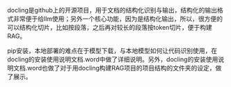 docling是github上的开源项目，用于文档的结构化识别与输出，结构化的输出格式非常便于给llm使用；另外一个核心功能，因为是结构化输出，所以，很方便的可以结构化切片，比如按段落，之后再对较长的段落按token切片，便于构建RAG。

pip安装，本地部署的难点在于模型下载，与本地模型如何让代码识别使用，在docling的安装使用说明文档.word中做了详细说明。另外，docling的安装使用说明文档.word也做了对于用docling构建RAG项目的项目结构的文件夹的设定，做了展示。

